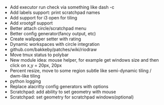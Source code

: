 - Add executor run check via something like dash -c
- Add labels support: print scratchpad names
- Add support for i3 open for tiling
- Add xrootgif support
- Better attach circle/scratchpad menu
- Better config generator(fancy output, etc)
- Create wallpaper setter with rating
- Dynamic workspaces with circle integration
- github.com/bakkeby/patches/wiki/riodraw
- Move tmux status to polybar 
- New module idea: mouse helper, for example get windows size and then click on x,y = 20px, 20px
- Percent resize, move to some region subtle like semi-dynamic tiling / dwm-like tiling
- python logging
- Replace alacritty config generators with options
- Scratchpad: add ability to set geometry with mouse
- Scratchpad: set geometry for scratchpad windows(optional)
